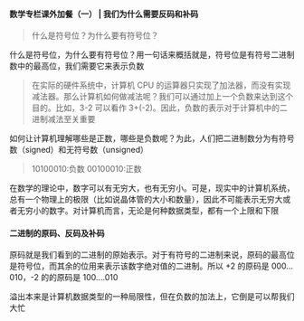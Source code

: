 #### 数学专栏课外加餐（一） | 我们为什么需要反码和补码

> 什么是符号位？为什么要有符号位？

什么是符号位，为什么要有符号位？用一句话来概括就是，符号位是有符号二进制数中的最高位，我们需要它来表示负数

> 在实际的硬件系统中，计算机 CPU 的运算器只实现了加法器，而没有实现减法器。那么计算机如何做减法呢？我们可以通过加上一个负数来达到这个目的。比如，3-2 可以看作 3+(-2)。因此，负数的表示对于计算机中的二进制减法至关重要

如何让计算机理解哪些是正数，哪些是负数呢？为此，人们把二进制数分为有符号数（signed）和无符号数（unsigned）

> 10100010:负数
> 00100010:正数

在数学的理论中，数字可以有无穷大，也有无穷小。可是，现实中的计算机系统，总有一个物理上的极限（比如说晶体管的大小和数量），因此不可能表示无穷大或者无穷小的数字。对计算机而言，无论是何种数据类型，都有一个上限和下限
#### 二进制的原码、反码及补码

原码就是我们看到的二进制的原始表示。对于有符号的二进制来说，原码的最高位是符号位，而其余的位用来表示该数字绝对值的二进制。所以 +2 的原码是 000…010，-2 的的原码是 100.…010

溢出本来是计算机数据类型的一种局限性，但在负数的加法上，它倒是可以帮我们大忙
